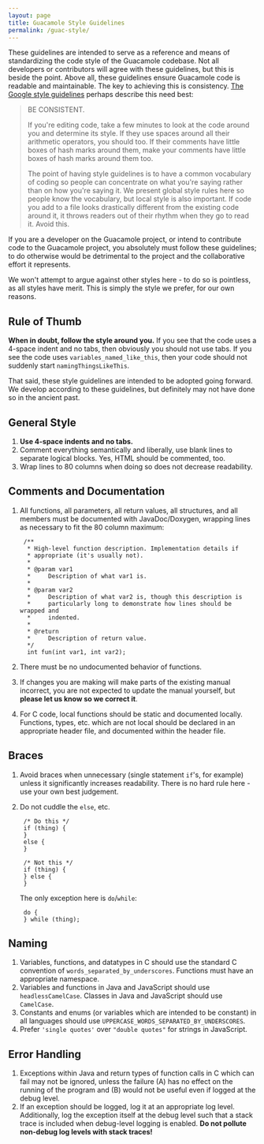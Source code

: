 ```yaml
---
layout: page 
title: Guacamole Style Guidelines
permalink: /guac-style/
---
```


These guidelines are intended to serve as a reference and means of
standardizing the code style of the Guacamole codebase. Not all developers or
contributors will agree with these guidelines, but this is beside the point.
Above all, these guidelines ensure Guacamole code is readable and maintainable.
The key to achieving this is consistency. [The Google style
guidelines](http://google-styleguide.googlecode.com/svn/trunk/javascriptguide.xml)
perhaps describe this need best:

> 
> BE CONSISTENT.
> 
> If you're editing code, take a few minutes to look at the code around you and
> determine its style. If they use spaces around all their arithmetic
> operators, you should too. If their comments have little boxes of hash marks
> around them, make your comments have little boxes of hash marks around them
> too.
> 
> The point of having style guidelines is to have a common vocabulary of coding
> so people can concentrate on what you're saying rather than on how you're
> saying it. We present global style rules here so people know the vocabulary,
> but local style is also important. If code you add to a file looks
> drastically different from the existing code around it, it throws readers out
> of their rhythm when they go to read it. Avoid this.
> 
 
If you are a developer on the Guacamole project, or intend to contribute code
to the Guacamole project, you absolutely must follow these guidelines; to do
otherwise would be detrimental to the project and the collaborative effort it
represents.

We won't attempt to argue against other styles here - to do so is pointless, as
all styles have merit. This is simply the style we prefer, for our own reasons.

Rule of Thumb
-------------

**When in doubt, follow the style around you.** If you see that the code uses a
4-space indent and no tabs, then obviously you should not use tabs. If you see
the code uses `variables_named_like_this`, then your code should not suddenly
start `namingThingsLikeThis`.

That said, these style guidelines are intended to be adopted going forward. We
develop according to these guidelines, but definitely may not have done so in
the ancient past.

General Style
-------------

1. **Use 4-space indents and no tabs.**
2. Comment everything semantically and liberally, use blank lines to separate
   logical blocks. Yes, HTML should be commented, too.
3. Wrap lines to 80 columns when doing so does not decrease readability.

Comments and Documentation
--------------------------

1. All functions, all parameters, all return values, all structures, and all
   members must be documented with JavaDoc/Doxygen, wrapping lines as necessary
   to fit the 80 column maximum:

        /**
         * High-level function description. Implementation details if
         * appropriate (it's usually not).
         *
         * @param var1
         *     Description of what var1 is.
         *
         * @param var2
         *     Description of what var2 is, though this description is
         *     particularly long to demonstrate how lines should be wrapped and
         *     indented.
         *
         * @return
         *     Description of return value.
         */
         int fun(int var1, int var2);
2. There must be no undocumented behavior of functions.
3. If changes you are making will make parts of the existing manual incorrect,
   you are not expected to update the manual yourself, but **please let us know
   so we correct it**.
4. For C code, local functions should be static and documented locally.
   Functions, types, etc. which are not local should be declared in an
   appropriate header file, and documented within the header file.

Braces
------

1. Avoid braces when unnecessary (single statement `if`'s, for example) unless
   it significantly increases readability. There is no hard rule here - use
   your own best judgement.
2. Do not cuddle the `else`, etc.

        /* Do this */
        if (thing) {
        }
        else {
        }

        /* Not this */
        if (thing) {
        } else {
        }

   The only exception here is `do`/`while`:

        do {
        } while (thing);

Naming
------

1. Variables, functions, and datatypes in C should use the standard C
   convention of `words_separated_by_underscores`. Functions must have an
   appropriate namespace.
2. Variables and functions in Java and JavaScript should use
   `headlessCamelCase`. Classes in Java and JavaScript should use `CamelCase`.
3. Constants and enums (or variables which are intended to be constant) in all
   languages should use `UPPERCASE_WORDS_SEPARATED_BY_UNDERSCORES`.
4. Prefer `'single quotes'` over `"double quotes"` for strings in JavaScript.

Error Handling
--------------

1. Exceptions within Java and return types of function calls in C which can
   fail may not be ignored, unless the failure (A) has no effect on the running
   of the program and (B) would not be useful even if logged at the debug
   level.
2. If an exception should be logged, log it at an appropriate log level.
   Additionally, log the exception itself at the debug level such that a stack
   trace is included when debug-level logging is enabled. **Do not pollute
   non-debug log levels with stack traces!**

